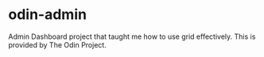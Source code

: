 # odin-admin
Admin Dashboard project that taught me how to use grid effectively. This is provided by The Odin Project. 
